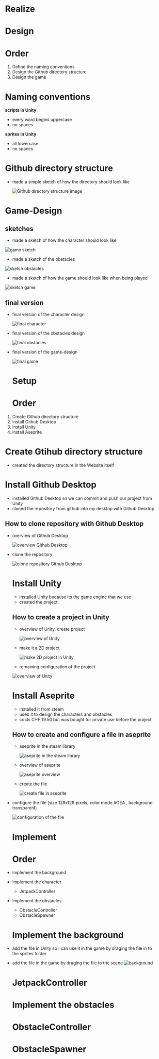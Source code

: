 # Realize

# Design

# Order
1. Define the naming conventions
1. Design the Github directory structure
1. Design the game 

# Naming conventions

**scripts in Unity**

- every word begins uppercase
- no spaces

**sprites in Unity**

- all lowercase
- no spaces

# Github directory structure

- made a simple sketch of how the directory should look like

  ![Github directory structure image](../../01_Documentation/02_Resources/images/realize-sketch-directories.jpg)

# Game-Design

## sketches

- made a sketch of how the character should look like

 ![game sketch](../../01_Documentation/02_Resources/images/realize-sketch-character.jpg)

 - made a sketch of the obstacles

 ![sketch obstacles](../../01_Documentation/02_Resources/images/realize-sketch-obstacles.jpg)

 - made a sketch of how the game should look like when being played

  ![sketch game](../../01_Documentation/02_Resources/images/realize-sketch-game.jpg)

  ## final version

  - final version of the character design

     ![final character](../../01_Documentation/02_Resources/images/realize-final-character.png)

- final version of the obstacles design

     ![final obstacles](../../01_Documentation/02_Resources/images/realize-final-obstacles.png)

- final version of the game-design

    ![final game](../../01_Documentation/02_Resources/images/realize-final-game.png)

  # Setup

  # Order
1. Create Github directory structure
1. Install Github Desktop
1. install Unity
1. install Aseprite

# Create Gtihub directory structure

- created the directory structure in the Website itself


# Install Github Desktop
- installed Github Desktop so we can commit and push our project from Unity
- cloned the repository from github into my desktop with Github Desktop

## How to clone repository with Github Desktop

- overview of Github Desktop

   ![overview Github Desktop](../../01_Documentation/02_Resources/images/realize-view-github-desktop.png)

- clone the repository

   ![clone repository Github Desktop](../../01_Documentation/02_Resources/images/realize-clone-repository-github-desktop.png)

  # Install Unity
  - installed Unity because its the game engine that we use
  - created the project

  ## How to create a project in Unity

  - overview of Unity, create project

     ![overview of Unity](../../01_Documentation/02_Resources/images/realize-overview-unity.png)

  - make it a 2D project

    ![make 2D project in Unity](../../01_Documentation/02_Resources/images/realize-create-project-window.png)

  - remaining configuration of the project 

  ![overview of Unity](../../01_Documentation/02_Resources/images/realize-project-configuration-unity.png)

  # Install Aseprite
  - installed it from steam
  - used it to design the characters and obstacles
  - costs CHF 19.50 but was bought for private use before the project

  ## How to create and configure a file in aseprite

  - aseprite in the steam library
 
     ![aseprite in the steam library](../../01_Documentation/02_Resources/images/realize-overview-steam-aseprite.png)

  - overview of aseprite
 
     ![aseprite overview ](../../01_Documentation/02_Resources/images/realize-overview-aseprite.png)

  - create the file
    
     ![create file in aseprite](../../01_Documentation/02_Resources/images/realize-create-file-aseprite.png)

- configure the file (size 128x128 pixels, color mode AGEA , background transparent)

     ![configuration of the file](../../01_Documentation/02_Resources/images/realize-configure-file-aseprite.png)

  # Implement

  # Order

- Implement the background
- Implement the character
  - JetpackController
- Implement the obstacles
  - ObstacleController
  - ObstacleSpawner

  # Implement the background
- add the file in Unity so I can use it in the game by draging the file in to the sprites folder
- add the file in the game by draging the file to the scene
  ![background](../../02_Jetpack/Assets/Sprites/background.jpg)
  # JetpackController

  # Implement the obstacles

  # ObstacleController

  # ObstacleSpawner
  








